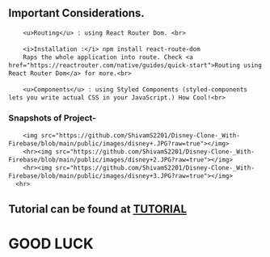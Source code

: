 ## Important Considerations.
        <u>Routing</u> : using React Router Dom. <br>

        <i>Installation :</i> npm install react-route-dom 
        Raps the whole application into route. Check <a href="https://reactrouter.com/native/guides/quick-start">Routing using React Router Dom</a> for more.<br>
        
        <u>Components</u> : using Styled Components (styled-components lets you write actual CSS in your JavaScript.) How Cool!<br>

### Snapshots of Project-
        <img src="https://github.com/ShivamS2201/Disney-Clone-_With-Firebase/blob/main/public/images/disney+.JPG?raw=true"></img>
        <hr><img src="https://github.com/ShivamS2201/Disney-Clone-_With-Firebase/blob/main/public/images/disney+2.JPG?raw=true"></img>
        <hr><img src="https://github.com/ShivamS2201/Disney-Clone-_With-Firebase/blob/main/public/images/disney+3.JPG?raw=true"></img>
      <hr>

## Tutorial can be found at <a href="https://www.youtube.com/watch?v=KPUEvRo5xtY">TUTORIAL</a>
# GOOD LUCK 
